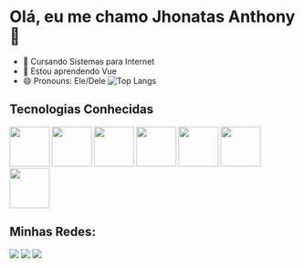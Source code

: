 # Olá, eu me chamo Jhonatas Anthony 👋

- 🧩 Cursando Sistemas para Internet
- 🌱 Estou aprendendo Vue
- 😄 Pronouns: Ele/Dele
![Top Langs](https://github-readme-stats.vercel.app/api/top-langs/?username=Jhonatas-Anthony&hide=TeX&layout=compact)
<div>
  <h2>Tecnologias Conhecidas</h2>
  <img height="70px" src="https://cdn.jsdelivr.net/gh/devicons/devicon/icons/javascript/javascript-original.svg" />
  <img height="70px" src="https://cdn.jsdelivr.net/gh/devicons/devicon/icons/html5/html5-plain-wordmark.svg" />
  <img height="70px" src="https://cdn.jsdelivr.net/gh/devicons/devicon/icons/css3/css3-plain-wordmark.svg" />
  <img height="70px" src="https://cdn.jsdelivr.net/gh/devicons/devicon/icons/python/python-original-wordmark.svg" />
  <img height="70px" src="https://cdn.jsdelivr.net/gh/devicons/devicon/icons/react/react-original-wordmark.svg" />   
  <img height="70px" src="https://cdn.jsdelivr.net/gh/devicons/devicon/icons/mysql/mysql-original-wordmark.svg" />
  <img height='70px'src="https://cdn.jsdelivr.net/gh/devicons/devicon/icons/typescript/typescript-original.svg" />
          
</div>
<div>
  <h2>Minhas Redes:</h2>
  <a href="mailto:jhonatasanthony6@gmail.com" target="_blank"><img src="https://img.shields.io/badge/Gmail-D14836?style=for-the-badge&logo=gmail&logoColor=white" /></a>
  <a href="https://instagram.com/jhonatadev?igshid=NmQ2ZmYxZjA=" target="_blank"><img src="https://img.shields.io/badge/Instagram-E4405F?style=for-the-badge&logo=instagram&logoColor=white" /></a>
  <a href="https://www.linkedin.com/in/jhonatas-anthony-bb1576247/" target="_blank"><img src="https://img.shields.io/badge/LinkedIn-0077B5?style=for-the-badge&logo=linkedin&logoColor=white" /></a>
</div
